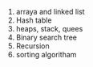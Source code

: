 1. arraya and linked list
2. Hash table
3. heaps, stack, quees
4. Binary search tree
5. Recursion
6. sorting algoritham